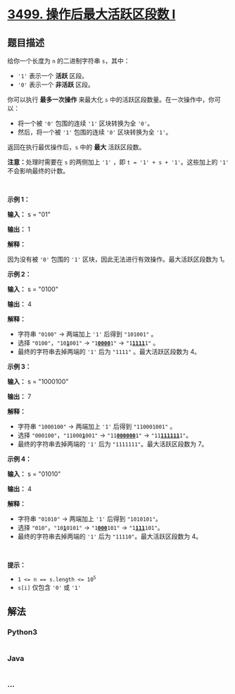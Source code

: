 # [3499. 操作后最大活跃区段数 I](https://leetcode.cn/problems/maximize-active-section-with-trade-i)

## 题目描述

<!-- 这里写题目描述 -->

<p>给你一个长度为 <code>n</code> 的二进制字符串 <code>s</code>，其中：</p>

<ul>
	<li><code>'1'</code> 表示一个 <strong>活跃</strong> 区段。</li>
	<li><code>'0'</code> 表示一个 <strong>非活跃</strong> 区段。</li>
</ul>

<p>你可以执行 <strong>最多一次操作</strong>&nbsp;来最大化 <code>s</code> 中的活跃区段数量。在一次操作中，你可以：</p>

<ul>
	<li>将一个被 <code>'0'</code> 包围的连续 <code>'1'</code> 区块转换为全 <code>'0'</code>。</li>
	<li>然后，将一个被 <code>'1'</code> 包围的连续 <code>'0'</code> 区块转换为全 <code>'1'</code>。</li>
</ul>

<p>返回在执行最优操作后，<code>s</code> 中的 <strong>最大</strong> 活跃区段数。</p>

<p><strong>注意：</strong>处理时需要在 <code>s</code> 的两侧加上 <code>'1'</code> ，即 <code>t = '1' + s + '1'</code>。这些加上的 <code>'1'</code> 不会影响最终的计数。</p>

<p>&nbsp;</p>

<p><strong class="example">示例 1：</strong></p>

<div class="example-block">
<p><strong>输入：</strong> <span class="example-io">s = "01"</span></p>

<p><strong>输出：</strong> <span class="example-io">1</span></p>

<p><strong>解释：</strong></p>

<p>因为没有被 <code>'0'</code> 包围的 <code>'1'</code> 区块，因此无法进行有效操作。最大活跃区段数为 1。</p>
</div>

<p><strong class="example">示例 2：</strong></p>

<div class="example-block">
<p><strong>输入：</strong> <span class="example-io">s = "0100"</span></p>

<p><strong>输出：</strong> <span class="example-io">4</span></p>

<p><strong>解释：</strong></p>

<ul>
	<li>字符串 <code>"0100"</code> → 两端加上 <code>'1'</code>&nbsp;后得到&nbsp;<code>"101001"</code>&nbsp;。</li>
	<li>选择 <code>"0100"</code>，<code>"10<u><strong>1</strong></u>001"</code> → <code>"1<u><strong>0000</strong></u>1"</code> → <code>"1<u><strong>1111</strong></u>1"</code>&nbsp;。</li>
	<li>最终的字符串去掉两端的 <code>'1'</code>&nbsp;后为 <code>"1111"</code>&nbsp;。最大活跃区段数为 4。</li>
</ul>
</div>

<p><strong class="example">示例 3：</strong></p>

<div class="example-block">
<p><strong>输入：</strong> <span class="example-io">s = "1000100"</span></p>

<p><strong>输出：</strong> <span class="example-io">7</span></p>

<p><strong>解释：</strong></p>

<ul>
	<li>字符串 <code>"1000100"</code> → 两端加上 <code>'1'</code>&nbsp;后得到 <code>"110001001"</code>&nbsp;。</li>
	<li>选择 <code>"000100"</code>，<code>"11000<u><strong>1</strong></u>001"</code> → <code>"11<u><strong>000000</strong></u>1"</code> → <code>"11<u><strong>111111</strong></u>1"</code>。</li>
	<li>最终的字符串去掉两端的 <code>'1'</code>&nbsp;后为 <code>"1111111"</code>。最大活跃区段数为 7。</li>
</ul>
</div>

<p><strong class="example">示例 4：</strong></p>

<div class="example-block">
<p><strong>输入：</strong> <span class="example-io">s = "01010"</span></p>

<p><strong>输出：</strong> <span class="example-io">4</span></p>

<p><strong>解释：</strong></p>

<ul>
	<li>字符串 <code>"01010"</code> → 两端加上 <code>'1'</code>&nbsp;后得到 <code>"1010101"</code>。</li>
	<li>选择 <code>"010"</code>，<code>"10<u><strong>1</strong></u>0101"</code> → <code>"1<u><strong>000</strong></u>101"</code> → <code>"1<u><strong>111</strong></u>101"</code>。</li>
	<li>最终的字符串去掉两端的 <code>'1'</code>&nbsp;后为 <code>"11110"</code>。最大活跃区段数为 4。</li>
</ul>
</div>

<p>&nbsp;</p>

<p><strong>提示：</strong></p>

<ul>
	<li><code>1 &lt;= n == s.length &lt;= 10<sup>5</sup></code></li>
	<li><code>s[i]</code> 仅包含 <code>'0'</code> 或 <code>'1'</code></li>
</ul>


## 解法

<!-- 这里可写通用的实现逻辑 -->

<!-- tabs:start -->

### **Python3**

<!-- 这里可写当前语言的特殊实现逻辑 -->

```python

```

### **Java**

<!-- 这里可写当前语言的特殊实现逻辑 -->

```java

```

### **...**

```

```

<!-- tabs:end -->
